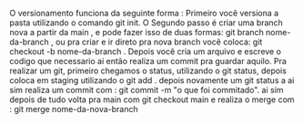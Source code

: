 O versionamento funciona da seguinte forma : Primeiro você versiona a pasta utilizando o comando git init. O Segundo passo é criar uma branch nova a partir da main , e pode fazer isso de duas formas: git branch nome-da-branch , ou pra criar e ir direto pra nova branch você coloca: git checkout -b nome-da-branch . Depois você cria um arquivo e escreve o codigo que necessario ai então realiza um commit pra guardar aquilo. Pra realizar um git, primeiro chegamos o status, utilizando o git status, depois coloca em staging utilizando o git add . depois novamente um git status a ai sim realiza um commit com : git commit -m "o que foi commitado".
ai sim depois de tudo volta pra main com git checkout main e realiza o merge com : git merge nome-da-nova-branch
